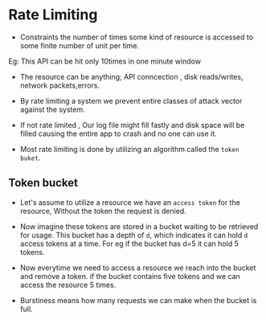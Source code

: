 # Rate Limiting

- Constraints the number of times some kind of resource is accessed to some finite number of unit per time.

Eg: This API can be hit only 10times in one minute window

- The resource can be anything; API conncection , disk reads/writes, network packets,errors.

- By rate limiting a system we prevent entire classes of attack vector against the system.

- If not rate limited , Our log file might fill fastly and disk space will be filled causing the entire app to crash and no one can use it.

- Most rate limiting is done by utilizing an algorithm called the ``token buket``.

##  Token bucket

- Let's assume to utilize a resource we have an ``access token`` for the resource, Without the token the request is denied.

- Now imagine these tokens are stored in a bucket waiting to be retrieved for usage. This bucket has a depth of ``d``, which indicates it can hold ``d`` access tokens at a time. For eg if the bucket has d=5 it can hold 5 tokens.

- Now everytime we need to access a resource we reach into the bucket and remove a token. if the bucket contains five tokens and we can access the resource 5 times.

- Burstiness means how many requests we can make when the bucket is full.
